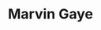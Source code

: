 ---
title: "Marvin Gaye"
summary: "American singer-songwriter and musician with a three-octave vocal range, born April 2, 1939 in Washington, D.C., USA, died April 1, 1984 in Los Angeles, California, USA when he was shot by his father Marvin Gay, Sr. Inducted into Rock And Roll Hall of Fame in 1987 . Starting as a member of the in the late fifties, he ventured into a solo career after the group disbanded in 1960 signing with the subsidiary of . Brother of and father of ."
image: "marvin-gaye.jpg"
---